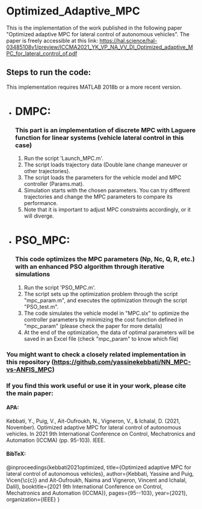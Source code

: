 # Optimized_Adaptive_MPC

This is the implementation of the work published in the following paper "Optimized adaptive MPC for lateral control of autonomous vehicles".
The paper is freely accessible at this link: https://hal.science/hal-03485108v1/preview/ICCMA2021_YK_VP_NA_VV_DI_Optimized_adaptive_MPC_for_lateral_control_of.pdf 

## Steps to run the code:

This implementation requires MATLAB 2018b or a more recent version.
-  # DMPC: 
   ### This part is an implementation of discrete MPC with Laguere function for linear systems (vehicle lateral control in this case)
     1. Run the script 'Launch_MPC.m'.
     2. The script loads trajectory data (Double lane change maneuver or other trajectories).
     3. The script loads the parameters for the vehicle model and MPC controller (Params.mat).
     4. Simulation starts with the chosen parameters. You can try different trajectories and change the MPC parameters to compare its performance.
     5. Note that it is important to adjust MPC constraints accordingly, or it will diverge.


 -  # PSO_MPC: 
    ### This code optimizes the MPC parameters (Np, Nc, Q, R, etc.) with an enhanced PSO algorithm through iterative simulations

     1. Run the script 'PSO_MPC.m'.
     2. The script sets up the optimization problem through the script "mpc_param.m", and executes the optimization through the script "PSO_test.m".
     3. The code simulates the vehicle model in "MPC.slx" to optimize the controller parameters by minimizing the cost function defined in "mpc_param" (please check the paper for more details)
     4. At the end of the optimization, the data of optimal parameters will be saved in an Excel file (check "mpc_param" to know which file) 
       

### You might want to check a closely related implementation in this repository (https://github.com/yassinekebbati/NN_MPC-vs-ANFIS_MPC)

### If you find this work useful or use it in your work, please cite the main paper:
#### APA:
Kebbati, Y., Puig, V., Ait-Oufroukh, N., Vigneron, V., & Ichalal, D. (2021, November). Optimized adaptive MPC for lateral control of autonomous vehicles. In 2021 9th International Conference on Control, Mechatronics and Automation (ICCMA) (pp. 95-103). IEEE.

#### BibTeX:
@inproceedings{kebbati2021optimized,
  title={Optimized adaptive MPC for lateral control of autonomous vehicles},
  author={Kebbati, Yassine and Puig, Vicen{\c{c}} and Ait-Oufroukh, Naima and Vigneron, Vincent and Ichalal, Dalil},
  booktitle={2021 9th International Conference on Control, Mechatronics and Automation (ICCMA)},
  pages={95--103},
  year={2021},
  organization={IEEE}
}

